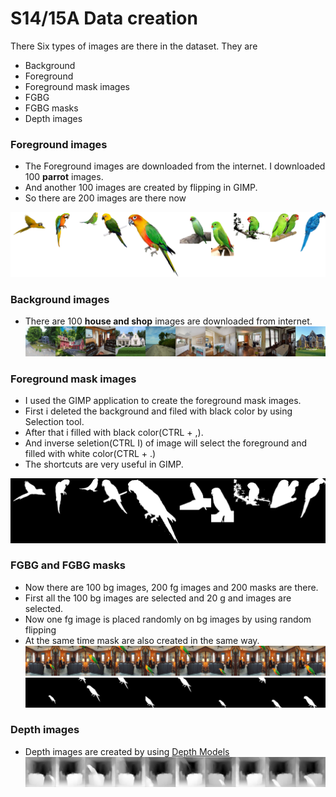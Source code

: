 # S14/15A Data creation
There Six types of images are there in the dataset. They are
* Background 
* Foreground
* Foreground mask images
* FGBG
* FGBG masks
* Depth images

### Foreground images
* The Foreground images are downloaded from the internet. I downloaded 100 **parrot** images. 
* And another 100 images are created by flipping in GIMP.
* So there are 200  images are there now

![Foreground](fg.png)

### Background images
* There are 100 **house and shop** images are downloaded from internet.
![Foreground](bg.png)

### Foreground mask images
* I used the GIMP application to create the foreground mask images.
* First i deleted the background and filed with black color by using Selection tool.
* After that i filled with black color(CTRL + ,).
* And inverse seletion(CTRL I) of image will select the foreground and filled with white color(CTRL + .)
* The shortcuts are very useful in GIMP.

![Mask](masks.png)

### FGBG and FGBG masks
* Now there are 100 bg images, 200 fg images and 200 masks are there.
* First all the 100 bg images are selected and 20 g and images are selected.
* Now one fg image is placed randomly on bg images by using random flipping
* At the same time mask are also created in the same way.
![FGBG](bgfg.png)
![FGBG masks](bgfgmask.png)

### Depth images
* Depth images are created by using [Depth Models](https://github.com/ialhashim/DenseDepth/blob/master/DenseDepth.ipynb)
![Depth images](depth.png)




